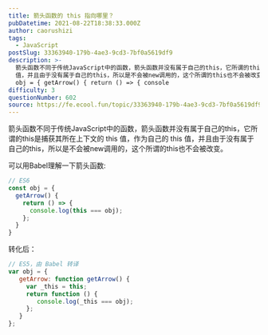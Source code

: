 ```yaml
---
title: 箭头函数的 this 指向哪⾥？
pubDatetime: 2021-08-22T18:38:33.000Z
author: caorushizi
tags:
  - JavaScript
postSlug: 33363940-179b-4ae3-9cd3-7bf0a5619df9
description: >-
  箭头函数不同于传统JavaScript中的函数，箭头函数并没有属于⾃⼰的this，它所谓的this是捕获其所在上下⽂的 this 值，作为⾃⼰的 this
  值，并且由于没有属于⾃⼰的this，所以是不会被new调⽤的，这个所谓的this也不会被改变。 可以⽤Babel理解⼀下箭头函数: // ES6 const
  obj = { getArrow() { return () => { console
difficulty: 3
questionNumber: 602
source: https://fe.ecool.fun/topic/33363940-179b-4ae3-9cd3-7bf0a5619df9
---
```


箭头函数不同于传统JavaScript中的函数，箭头函数并没有属于⾃⼰的this，它所谓的this是捕获其所在上下⽂的 this 值，作为⾃⼰的 this 值，并且由于没有属于⾃⼰的this，所以是不会被new调⽤的，这个所谓的this也不会被改变。

可以⽤Babel理解⼀下箭头函数:

```js
// ES6 
const obj = { 
  getArrow() { 
    return () => { 
      console.log(this === obj); 
    }; 
  } 
}
```

转化后：

```js
// ES5，由 Babel 转译
var obj = { 
   getArrow: function getArrow() { 
     var _this = this; 
     return function () { 
        console.log(_this === obj); 
     }; 
   } 
};
```
